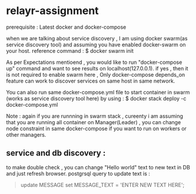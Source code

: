 # relayr-assignment
prerequisite : Latest docker and docker-compose

when we are talking about service discovery , I am using docker swarm(as service discovery tool) and assuming you have enabled docker-swarm on your host.
reference command : $ docker swarm init 

As per Expectations mentioend , you would like to run "docker-compose up" command and want to see results on localhost(127.0.0.1). if yes , then it is not required to enable swarm here , Only docker-compose depends_on feature can work to discover services on same host in same network. 

You  can also run same docker-compose.yml file to start container in swarm (works as service discovery tool here) by using :
   $ docker stack deploy -c docker-compose.yml <your stack name>
   
Note : again if  you are runnning in swarm stack , cureenty i am assuming that you are running all container on Manager(Leader) , you can change node constraint in same docker-compose if you want to run on workers or other managers.

## service and db discovery : 
to make double check , you can change "Hello world" text to new text in DB and just refresh browser. postgrsql query to update text is :
> update MESSAGE set MESSAGE_TEXT = 'ENTER NEW TEXT HERE';

